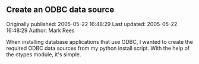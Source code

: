 ## Create an ODBC data source

Originally published: 2005-05-22 16:48:29
Last updated: 2005-05-22 16:48:29
Author: Mark Rees

When installing database applications that use ODBC, I wanted to create the required ODBC data sources from my python install script. With the help of the ctypes module, it's simple.